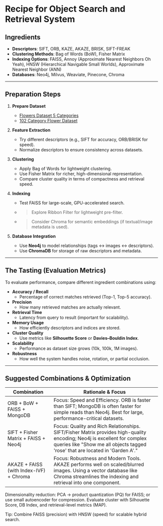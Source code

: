 # Recipe for Object Search and Retrieval System

## Ingredients

- **Descriptors**: SIFT, ORB, KAZE, AKAZE, BRISK, SIFT-FREAK
- **Clustering Methods**: Bag of Words (BoW), Fisher Matrix
- **Indexing Options**: FAISS, Annoy (Approximate Nearest Neighbors Oh Yeah), HNSW (Hierarchical Navigable Small Worlds), Approximate Nearest Neighbor (ANN)
- **Databases**: Neo4j, Milvus, Weaviate, Pinecone, Chroma

---

## Preparation Steps

1. **Prepare Dataset**

   - [Flowers Dataset 5 Categories](https://www.kaggle.com/datasets/imsparsh/flowers-dataset?resource=download)
   - [102 Category Flower Dataset ](https://www.robots.ox.ac.uk/~vgg/data/flowers/102/)
2. **Feature Extraction**

   - Try different descriptors (e.g., SIFT for accuracy, ORB/BRISK for speed).
   - Normalize descriptors to ensure consistency across datasets.
3. **Clustering**

   - Apply Bag of Words for lightweight clustering.
   - Use Fisher Matrix for richer, high-dimensional representation.
   - Compare cluster quality in terms of compactness and retrieval speed.
4. **Indexing**

   - Test FAISS for large-scale, GPU-accelerated search.
   - > Explore Ribbon Filter for lightweight pre-filter.
     >
   - > Consider Chroma for semantic embeddings (if textual/image metadata is used).
     >
5. **Database Integration**

   - Use **Neo4j** to model relationships (tags ↔ images ↔ descriptors).
   - Use **ChromaDB** for storage of raw descriptors and metadata.

---

## The Tasting (Evaluation Metrics)

To evaluate performance, compare different ingredient combinations using:

- **Accuracy / Recall**
  - Percentage of correct matches retrieved (Top-1, Top-5 accuracy).
- **Precision**
  - How many retrieved matches are actually relevant.
- **Retrieval Time**
  - Latency from query to result (important for scalability).
- **Memory Usage**
  - How efficiently descriptors and indices are stored.
- **Cluster Quality**
  - Use metrics like **Silhouette Score** or **Davies–Bouldin Index**.
- **Scalability**
  - Performance as dataset size grows (10k, 100k, 1M images).
- **Robustness**
  - How well the system handles noise, rotation, or partial occlusion.

---

## Suggested Combinations & Optimization


| Combination                             | Rationale & Focus                                                                                                                                                                                         |
| --------------------------------------- | --------------------------------------------------------------------------------------------------------------------------------------------------------------------------------------------------------- |
| ORB + BoW + FAISS + MongoDB             | Focus: Speed and Efficiency. ORB is faster than SIFT; MongoDB is often faster for simple reads than Neo4j. Best for large, performance-critical datasets.                                                 |
| SIFT + Fisher Matrix + FAISS + Neo4j    | Focus: Quality and Rich Relationships. SIFT/Fisher Matrix provides high-quality encoding; Neo4j is excellent for complex queries like "Show me all objects tagged 'rose' that are located in 'Garden A'." |
| AKAZE + FAISS (with Index-IVF) + Chroma | Focus: Robustness and Modern Tools. AKAZE performs well on scaled/blurred images. Using a vector database like Chroma streamlines the indexing and retrieval into one component.                          |

Dimensionality reduction: PCA → product quantization (PQ) for FAISS; or use small autoencoder for compression.
Evaluate cluster with Silhouette Score, DB Index, and retrieval-level metrics (MAP).

Tip: Combine FAISS (precision) with HNSW (speed) for scalable hybrid search.
